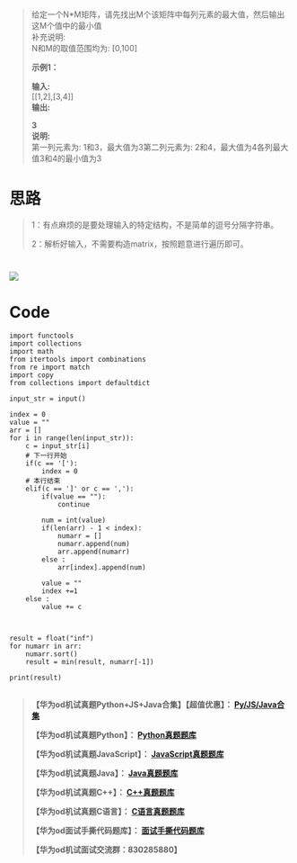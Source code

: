 ##

> 给定一个N*M矩阵，请先找出M个该矩阵中每列元素的最大值，然后输出这M个值中的最小值  
>  补充说明:  
>  N和M的取值范围均为: [0,100]
>
> **示例1：**
>
> **输入:**  
>  [[1,2],[3,4]]  
>  **输出:**
>
> **3  
>  说明:**  
>  第一列元素为: 1和3，最大值为3第二列元素为: 2和4，最大值为4各列最大值3和4的最小值为3

# 思路

> 1：有点麻烦的是要处理输入的特定结构，不是简单的逗号分隔字符串。
>
> 2：解析好输入，不需要构造matrix，按照题意进行遍历即可。

# ![](https://img-blog.csdnimg.cn/42eca8c5691144f2a9511821b795bf3e.jpeg)

# Code

    
    
    import functools
    import collections
    import math
    from itertools import combinations
    from re import match
    import copy 
    from collections import defaultdict
     
    input_str = input()
    
    index = 0
    value = ""
    arr = []
    for i in range(len(input_str)):
        c = input_str[i]
        # 下一行开始
        if(c == '['):
            index = 0
        # 本行结束
        elif(c == ']' or c == ','):
            if(value == ""):
                continue
            
            num = int(value)
            if(len(arr) - 1 < index):
                numarr = []
                numarr.append(num)
                arr.append(numarr)
            else :
                arr[index].append(num)
            
            value = ""
            index +=1
        else :
            value += c
        
    
    
    result = float("inf")
    for numarr in arr:
        numarr.sort()
        result = min(result, numarr[-1])
    
    print(result)
    
    
    

##

> **【华为od机试真题Python+JS+Java合集】【超值优惠】：
> **[Py/JS/Java合集](https://blog.csdn.net/misayaaaaa/category_12258991.html
> "Py/JS/Java合集")****
>
> **【华为od机试真题Python】：
> **[Python真题题库](https://blog.csdn.net/misayaaaaa/category_12111005.html
> "Python真题题库")****
>
> **【华为od机试真题JavaScript】：
> **[JavaScript真题题库](https://blog.csdn.net/misayaaaaa/category_12199270.html
> "JavaScript真题题库")****
>
> **【华为od机试真题Java】：
> **[Java真题题库](https://blog.csdn.net/misayaaaaa/category_12111006.html
> "Java真题题库")****
>
> **【华为od机试真题C++】：
> **[C++真题题库](https://blog.csdn.net/misayaaaaa/category_12036814.html
> "C++真题题库")****
>
> **【华为od机试真题C语言】：
> **[C语言真题题库](https://blog.csdn.net/misayaaaaa/category_12217917.html
> "C语言真题题库")****
>
> **【华为od面试手撕代码题库】：
> **[面试手撕代码题库](https://renjie.blog.csdn.net/article/details/130419388
> "面试手撕代码题库")****
>
> **【华为od机试面试交流群：830285880】**

